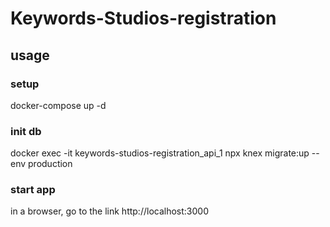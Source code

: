 # Keywords-Studios-registration

## usage

### setup 
docker-compose up -d

### init db
docker exec -it keywords-studios-registration_api_1 npx knex migrate:up --env production

### start app

in a browser, go to the link http://localhost:3000
